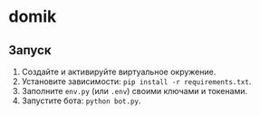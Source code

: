 # domik

## Запуск

1. Создайте и активируйте виртуальное окружение.
2. Установите зависимости: `pip install -r requirements.txt`.
3. Заполните `env.py` (или `.env`) своими ключами и токенами.
4. Запустите бота: `python bot.py`.
